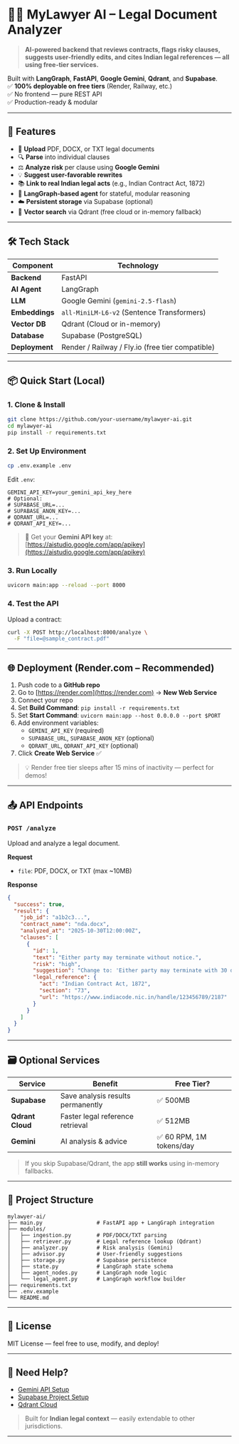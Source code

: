 

# 🧑‍⚖️ MyLawyer AI – Legal Document Analyzer

> **AI-powered backend that reviews contracts, flags risky clauses, suggests user-friendly edits, and cites Indian legal references — all using free-tier services.**

Built with **LangGraph**, **FastAPI**, **Google Gemini**, **Qdrant**, and **Supabase**.  
✅ **100% deployable on free tiers** (Render, Railway, etc.)  
✅ No frontend — pure REST API  
✅ Production-ready & modular

---

## 🚀 Features

- 📄 **Upload** PDF, DOCX, or TXT legal documents
- 🔍 **Parse** into individual clauses
- ⚖️ **Analyze risk** per clause using **Google Gemini**
- 💡 **Suggest user-favorable rewrites**
- 📚 **Link to real Indian legal acts** (e.g., Indian Contract Act, 1872)
- 🧠 **LangGraph-based agent** for stateful, modular reasoning
- ☁️ **Persistent storage** via Supabase (optional)
- 🧪 **Vector search** via Qdrant (free cloud or in-memory fallback)

---

## 🛠️ Tech Stack

| Component       | Technology |
|-----------------|------------|
| **Backend**     | FastAPI |
| **AI Agent**    | LangGraph |
| **LLM**         | Google Gemini (`gemini-2.5-flash`) |
| **Embeddings**  | `all-MiniLM-L6-v2` (Sentence Transformers) |
| **Vector DB**   | Qdrant (Cloud or in-memory) |
| **Database**    | Supabase (PostgreSQL) |
| **Deployment**  | Render / Railway / Fly.io (free tier compatible) |

---

## 📦 Quick Start (Local)

### 1. Clone & Install
```bash
git clone https://github.com/your-username/mylawyer-ai.git
cd mylawyer-ai
pip install -r requirements.txt
```

### 2. Set Up Environment
```bash
cp .env.example .env
```

Edit `.env`:
```env
GEMINI_API_KEY=your_gemini_api_key_here
# Optional:
# SUPABASE_URL=...
# SUPABASE_ANON_KEY=...
# QDRANT_URL=...
# QDRANT_API_KEY=...
```

> 🔑 Get your **Gemini API key** at: [https://aistudio.google.com/app/apikey](https://aistudio.google.com/app/apikey)

### 3. Run Locally
```bash
uvicorn main:app --reload --port 8000
```

### 4. Test the API
Upload a contract:
```bash
curl -X POST http://localhost:8000/analyze \
  -F "file=@sample_contract.pdf"
```

---

## 🌐 Deployment (Render.com – Recommended)

1. Push code to a **GitHub repo**
2. Go to [https://render.com](https://render.com) → **New Web Service**
3. Connect your repo
4. Set **Build Command**: `pip install -r requirements.txt`
5. Set **Start Command**: `uvicorn main:app --host 0.0.0.0 --port $PORT`
6. Add environment variables:
   - `GEMINI_API_KEY` (required)
   - `SUPABASE_URL`, `SUPABASE_ANON_KEY` (optional)
   - `QDRANT_URL`, `QDRANT_API_KEY` (optional)
7. Click **Create Web Service** ✅

> 💡 Render free tier sleeps after 15 mins of inactivity — perfect for demos!

---

## 📤 API Endpoints

### `POST /analyze`
Upload and analyze a legal document.

**Request**
- `file`: PDF, DOCX, or TXT (max ~10MB)

**Response**
```json
{
  "success": true,
  "result": {
    "job_id": "a1b2c3...",
    "contract_name": "nda.docx",
    "analyzed_at": "2025-10-30T12:00:00Z",
    "clauses": [
      {
        "id": 1,
        "text": "Either party may terminate without notice.",
        "risk": "high",
        "suggestion": "Change to: 'Either party may terminate with 30 days written notice.'",
        "legal_reference": {
          "act": "Indian Contract Act, 1872",
          "section": "73",
          "url": "https://www.indiacode.nic.in/handle/123456789/2187"
        }
      }
    ]
  }
}
```

---

## 🗃️ Optional Services

| Service | Benefit | Free Tier? |
|--------|--------|-----------|
| **Supabase** | Save analysis results permanently | ✅ 500MB |
| **Qdrant Cloud** | Faster legal reference retrieval | ✅ 512MB |
| **Gemini** | AI analysis & advice | ✅ 60 RPM, 1M tokens/day |

> If you skip Supabase/Qdrant, the app **still works** using in-memory fallbacks.

---

## 📁 Project Structure

```
mylawyer-ai/
├── main.py                 # FastAPI app + LangGraph integration
├── modules/
│   ├── ingestion.py        # PDF/DOCX/TXT parsing
│   ├── retriever.py        # Legal reference lookup (Qdrant)
│   ├── analyzer.py         # Risk analysis (Gemini)
│   ├── advisor.py          # User-friendly suggestions
│   ├── storage.py          # Supabase persistence
│   ├── state.py            # LangGraph state schema
│   ├── agent_nodes.py      # LangGraph node logic
│   └── legal_agent.py      # LangGraph workflow builder
├── requirements.txt
├── .env.example
└── README.md
```

---

## 📜 License

MIT License — feel free to use, modify, and deploy!

---

## 🙌 Need Help?

- [Gemini API Setup](https://aistudio.google.com/app/apikey)
- [Supabase Project Setup](https://supabase.com)
- [Qdrant Cloud](https://qdrant.tech)

> Built for **Indian legal context** — easily extendable to other jurisdictions.

---


